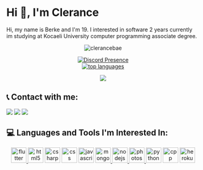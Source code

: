 # Hi 👋, I'm Clerance

Hi, my name is Berke and I'm 19. I interested in software 2 years currently im studying at Kocaeli University computer programming associate degree.

<div align="center">
<img src="https://komarev.com/ghpvc/?username=clerancebae&color=blue" alt="clerancebae"/>
<br>
  

  [![Discord Presence](https://lanyard.cnrad.dev/api/419836743878180874)](https://discord.com/users/419836743878180874)
  <br>
 <a href="https://ionicabizau.github.io/github-profile-languages/api.html?clerancebae"><img src="https://github-readme-stats.vercel.app/api/top-langs/?username=clerancebae&layout=compact&theme=highcontrast&langs_count=10" alt="top languages"></a>
</div>
 

 <p align="center"> 
 <img src="http://github-readme-streak-stats.herokuapp.com?user=clerancebae&theme=highcontrast&hide_border=true">
 <!-- <img src="https://github-readme-stats.vercel.app/api?username=clerancebae&show_icons=true&count_private=true&theme=highcontrast"> -->
 </p>


## 📞 Contact with me:
<p align="left">
     <a href="https://www.instagram.com/clerancebae" target"blank_"><img src="https://raw.githubusercontent.com/rahuldkjain/github-profile-readme-generator/master/src/images/icons/Social/instagram.svg"></a>
 <a href="https://open.spotify.com/user/21pc7okfoaufu2gztbrzbjqkq" target"blank_"><img src="https://img.shields.io/badge/Spotify%20-1ed760.svg?&style=for-the-badge&logo=spotify&logoColor=white"></a>
      <a href="https://discord.com/users/419836743878180874" target"blank_"><img src="https://raw.githubusercontent.com/rahuldkjain/github-profile-readme-generator/master/src/images/icons/Social/discord.svg"></a>
</p>

## 💻 Languages and Tools I'm Interested In:
<p align="center">
 <a href="https://flutter.dev" target="_blank"> <img src="https://www.vectorlogo.zone/logos/flutterio/flutterio-icon.svg" alt="flutter" width="40" height="40"/> </a>
 <a href="https://www.w3.org/html/" target="_blank"> <img src="https://seeklogo.com/images/H/html5-logo-EF92D240D7-seeklogo.com.png" alt="html5" width="40" height="40"/></a>
<a href="https://docs.microsoft.com/tr-tr/dotnet/csharp/" target="_blank"> <img src="https://seeklogo.com/images/C/c-sharp-c-logo-02F17714BA-seeklogo.com.png" alt="csharp" width="40" height="40"/></a>
 <a href="https://developer.mozilla.org/en-US/docs/Web/CSS?retiredLocale=tr" target="_blank"> <img src="https://seeklogo.com/images/C/css3-logo-8724075274-seeklogo.com.png" alt="css" width="40" height="40"/></a>
 <a href="https://www.javascript.com" target="_blank"> <img src="https://upload.wikimedia.org/wikipedia/commons/thumb/9/99/Unofficial_JavaScript_logo_2.svg/512px-Unofficial_JavaScript_logo_2.svg.png?20141107110902" alt="javascript" width="40" height="40"/></a> 
 <a href="https://www.mongodb.com/" target="_blank"> <img src="https://cdn.iconscout.com/icon/free/png-512/mongodb-5-1175140.png" alt="mongodb" width="40" height="40"/> </a> 
 <a href="https://nodejs.org" target="_blank"> <img src="https://nodejs.org/static/images/logo.svg" alt="nodejs" width="40" height="40"/> </a> 
 <a href="https://www.photoshop.com/en" target="_blank"> <img src="https://www.photoshop.com/images/apps/photoshop.png" alt="photoshop" width="40" height="40"/> </a> 
<a href="https://www.python.org" target="_blank"> <img src="https://seeklogo.com/images/P/python-logo-A32636CAA3-seeklogo.com.png" alt="python" width="40" height="40"/></a> 
<a href="https://www.https://isocpp.org" target="_blank"> <img src="https://seeklogo.com/images/C/c-logo-43CE78FF9C-seeklogo.com.png" alt="cpp" width="40" height="40"/></a>
<a href="https://dashboard.heroku.com" target="_blank"> <img src="https://seeklogo.com/images/H/heroku-logo-B774A78667-seeklogo.com.png" alt="heroku" width="40" height="40"/></a>
     </p>
